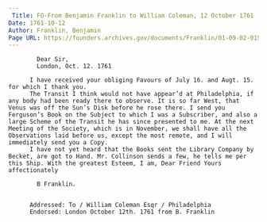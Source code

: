```yaml
---
 Title: FO-From Benjamin Franklin to William Coleman, 12 October 1761
Date: 1761-10-12
Author: Franklin, Benjamin
Page URL: https://founders.archives.gov/documents/Franklin/01-09-02-0154
---
```


          
            Dear Sir,
            London, Oct. 12. 1761
          
          I have received your obliging Favours of July 16. and Augt. 15. for which I thank you.
          The Transit I think would not have appear’d at Philadelphia, if any body had been ready there to observe. It is so far West, that Venus was off the Sun’s Disk before he rose there. I send you Ferguson’s Book on the Subject to which I was a Subscriber, and also a large Scheme of the Transit he has since presented to me. At the next Meeting of the Society, which is in November, we shall have all the Observations laid before us, except the most remote, and I will immediately send you a Copy.
          I have not yet heard that the Books sent the Library Company by Becket, are got to Hand. Mr. Collinson sends a few, he tells me per this Ship. With the greatest Esteem, I am, Dear Friend Yours affectionately
          
            B Franklin.
          
         
          Addressed: To / William Coleman Esqr / Philadelphia
          Endorsed: London October 12th. 1761 from B. Franklin
        
